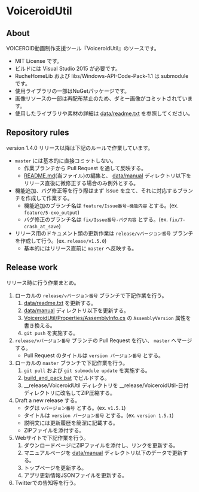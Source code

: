 # VoiceroidUtil

## About

VOICEROID動画制作支援ツール『VoiceroidUtil』のソースです。

* MIT License です。
* ビルドには Visual Studio 2015 が必要です。
* RucheHomeLib および libs/Windows-API-Code-Pack-1.1 は submodule です。
* 使用ライブラリの一部はNuGetパッケージです。
* 画像リソースの一部は再配布禁止のため、ダミー画像がコミットされています。
* 使用したライブラリや素材の詳細は [data/readme.txt](data/readme.txt) を参照してください。

## Repository rules

version 1.4.0 リリース以降は下記のルールで作業しています。

* `master` には基本的に直接コミットしない。
    * 作業ブランチから Pull Request を通して反映する。
    * [README.md](README.md)(当ファイル)の編集と、 [data/manual](data/manual) ディレクトリ以下をリリース直後に微修正する場合のみ例外とする。
* 機能追加、バグ修正等を行う際はまず Issue を立て、それに対応するブランチを作成して作業する。
    * 機能追加のブランチ名は `feature/Issue番号-機能内容` とする。(ex. `feature/5-exo_output`)
    * バグ修正のブランチ名は `fix/Issue番号-バグ内容` とする。(ex. `fix/7-crash_at_save`)
* リリース用のドキュメント類の更新作業は `release/vバージョン番号` ブランチを作成して行う。(ex. `release/v1.5.0`)
    * 基本的にはリリース直前に `master` へ反映する。

## Release work

リリース時に行う作業まとめ。

1. ローカルの `release/vバージョン番号` ブランチで下記作業を行う。
    1. [data/readme.txt](data/readme.txt) を更新する。
    2. [data/manual](data/manual) ディレクトリ以下を更新する。
    3. [VoiceroidUtil/Properties/AssemblyInfo.cs](VoiceroidUtil/Properties/AssemblyInfo.cs) の `AssemblyVersion` 属性を書き換える。
    4. `git push` を実施する。
2. `release/vバージョン番号` ブランチの Pull Request を行い、 `master` へマージする。
    * Pull Request のタイトルは `version バージョン番号` とする。
3. ローカルの `master` ブランチで下記作業を行う。
    1. `git pull` および `git submodule update` を実施する。
    2. [build_and_pack.bat](build_and_pack.bat) でビルドする。
    3. __release/VoiceroidUtil ディレクトリを __release/VoiceroidUtil-日付 ディレクトリに改名してZIP圧縮する。
4. Draft a new release する。
    * タグは `vバージョン番号` とする。(ex. `v1.5.1`)
    * タイトルは `version バージョン番号` とする。(ex. `version 1.5.1`)
    * 説明文には更新履歴を簡潔に記載する。
    * ZIPファイルを添付する。
5. Webサイトで下記作業を行う。
    1. ダウンロードページにZIPファイルを添付し、リンクを更新する。
    2. マニュアルページを [data/manual](data/manual) ディレクトリ以下のデータで更新する。
    3. トップページを更新する。
    4. アプリ更新情報JSONファイルを更新する。
6. Twitterでの告知等を行う。
